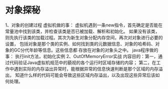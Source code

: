 # 对象探秘

1、对象的创建过程
虚拟机做的事：
虚拟机遇到一条new指令，首先确定是否能在常量池中找到该类，并检查该类是否已被加载、解析和初始化。
如果没有该类，则先执行该类的加载过程。其次为新生对象分配内存空间，再次对对象进行必要的设置，
包括对象是那个类的实例、如何找到类的元数据信息、对象的哈希码、对象的GC分代年龄等信息。这些信息都
存放在对象的对象头之中。
java程序做的事：
执行init方法，初始化实例
2、OutOfMemoryError实战
内容目的：第一，通过代码验证Java虚拟机规范中的藐视的各个运行时区域存储的内容；
第二，在工作中遇到实际的内存溢出异常时，能根据异常的信息快速判断是那个区域的内存溢出，
知道什么样的代码可能会导致这些区域内存溢出，以及出现这些异常后该如何处理。